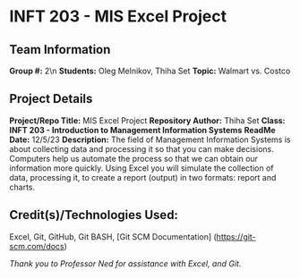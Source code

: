 # INFT 203 - MIS Excel Project

## Team Information
**Group #:** 2\n
**Students:** Oleg Melnikov, Thiha Set
**Topic:** Walmart vs. Costco

## Project Details
**Project/Repo Title:** MIS Excel Project
**Repository Author:** Thiha Set
**Class:** __INFT 203 - Introduction to Management Information Systems__
**ReadMe Date:** 12/5/23
**Description:** The field of Management Information Systems is about collecting data and processing it so that you can make decisions. Computers help us automate the process so that we can obtain our information more quickly. Using Excel you will simulate the collection of data, processing it, to create a report (output) in two formats: report and charts.

## Credit\(s\)/Technologies Used:
Excel, Git, GitHub, Git BASH, [Git SCM Documentation] (https://git-scm.com/docs)

*Thank you to Professor Ned for assistance with Excel, and Git.*
